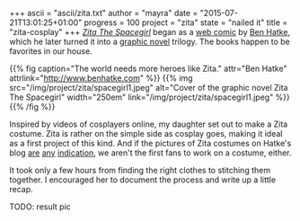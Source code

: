 +++
ascii = "ascii/zita.txt"
author = "mayra"
date = "2015-07-21T13:01:25+01:00"
progress = 100
project = "zita"
state = "nailed it"
title = "zita-cosplay"
+++
*[Zita The Spacegirl](http://zitaspacegirl.com)* began as a [web comic](http://zitaspacegirl.com/webcomics) by [Ben Hatke](http://www.benhatke.com), which he later turned it into a [graphic novel](http://www.goodreads.com/book/show/8879121-zita-the-spacegirl) trilogy. The books happen to be favorites in our house.

{{% fig caption="The world needs more heroes like Zita." attr="Ben Hatke" attrlink="http://www.benhatke.com" %}}
{{% img src="/img/project/zita/spacegirl1.jpeg" alt="Cover of the graphic novel Zita The Spacegirl" width="250em" link="/img/project/zita/spacegirl1.jpeg" %}}
{{% /fig %}}

Inspired by videos of cosplayers online, my daughter set out to make a Zita costume. Zita is rather on the simple side as cosplay goes, making it ideal as a first project of this kind. And if the pictures of Zita costumes on Hatke's blog [are](http://www.benhatke.com/2014/10/a-halloween-post-with-trick-and-treat.html) [any](http://www.benhatke.com/2013/11/the-great-zita-spacegirl-costume-parade_5.html) [indication](http://www.benhatke.com/2013/11/the-great-zita-spacegirl-costume-parade.html), we aren't the first fans to work on a costume, either.

It took only a few hours from finding the right clothes to stitching them together. I encouraged her to document the process and write up a little recap.

TODO: result pic
